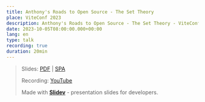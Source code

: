 ```yaml
---
title: Anthony's Roads to Open Source - The Set Theory
place: ViteConf 2023
description: Anthony's Roads to Open Source - The Set Theory - ViteConf 2023
date: 2023-10-05T08:00:00.000+00:00
lang: en
type: talk
recording: true
duration: 20min
---
```


> Slides: [PDF](https://antfu.me/talks/2023-10-05) | [SPA](https://talks.antfu.me/2023/viteconf)
>
> Recording: [YouTube](https://www.youtube.com/watch?v=NJbCfAKtxUI)
>
> Made with <Slidev class="inline"/>  [**Slidev**](https://github.com/slidevjs/slidev) - presentation slides for developers.



